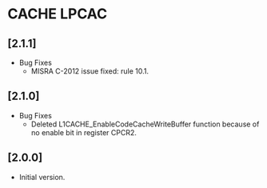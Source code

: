 # CACHE LPCAC

## [2.1.1]

- Bug Fixes
  - MISRA C-2012 issue fixed: rule 10.1.

## [2.1.0]

- Bug Fixes
  - Deleted L1CACHE_EnableCodeCacheWriteBuffer function because of no enable bit in register CPCR2.

## [2.0.0]

- Initial version.
